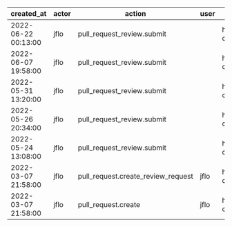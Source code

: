 |          created_at | actor | action                             | user | repo                  |
| ------------------- | ----- | ---------------------------------- | ---- | --------------------- |
| 2022-06-22 00:13:00 | jflo  | pull_request_review.submit         |      | hyperledger/besu-docs |
| 2022-06-07 19:58:00 | jflo  | pull_request_review.submit         |      | hyperledger/besu-docs |
| 2022-05-31 13:20:00 | jflo  | pull_request_review.submit         |      | hyperledger/besu-docs |
| 2022-05-26 20:34:00 | jflo  | pull_request_review.submit         |      | hyperledger/besu-docs |
| 2022-05-24 13:08:00 | jflo  | pull_request_review.submit         |      | hyperledger/besu-docs |
| 2022-03-07 21:58:00 | jflo  | pull_request.create_review_request | jflo | hyperledger/besu-docs |
| 2022-03-07 21:58:00 | jflo  | pull_request.create                | jflo | hyperledger/besu-docs |
